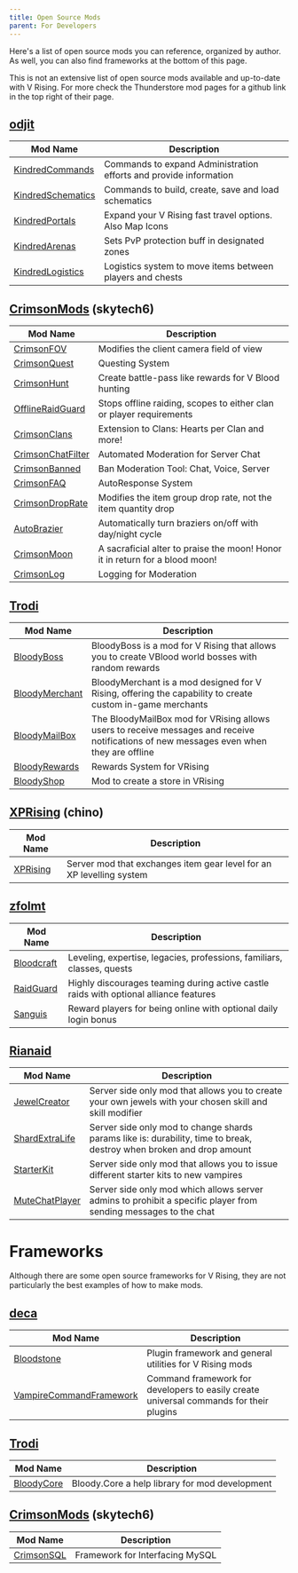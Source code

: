 ```yaml
---
title: Open Source Mods
parent: For Developers
---
```


Here's a list of open source mods you can reference, organized by author. As well, you can also find frameworks at the bottom of this page. 

This is not an extensive list of open source mods available and up-to-date with V Rising. For more check the Thunderstore mod pages for a github link in the top right of their page. 

## [odjit](https://github.com/Odjit)
| Mod Name | Description |
| --- | --- |
| [KindredCommands](https://github.com/Odjit/KindredCommands) | Commands to expand Administration efforts and provide information |
| [KindredSchematics](https://github.com/Odjit/KindredSchematics) | Commands to build, create, save and load schematics |
| [KindredPortals](https://github.com/Odjit/KindredPortals) | Expand your V Rising fast travel options. Also Map Icons |
| [KindredArenas](https://github.com/Odjit/KindredArenas) | Sets PvP protection buff in designated zones |
| [KindredLogistics](https://github.com/Odjit/KindredLogistics) | Logistics system to move items between players and chests |

## [CrimsonMods](https://github.com/CrimsonMods) (skytech6)
| Mod Name | Description |
| --- | --- |
| [CrimsonFOV](https://github.com/CrimsonMods/CrimsonFOV) | Modifies the client camera field of view |
| [CrimsonQuest](https://github.com/CrimsonMods/CrimsonQuest) | Questing System |
| [CrimsonHunt](https://thunderstore.io/c/v-rising/p/skytech6/CrimsonHunt/) | Create battle-pass like rewards for V Blood hunting |
| [OfflineRaidGuard](https://github.com/CrimsonMods/OfflineRaidGuard) | Stops offline raiding, scopes to either clan or player requirements |
| [CrimsonClans](https://github.com/CrimsonMods/CrimsonClans) | Extension to Clans: Hearts per Clan and more! |
| [CrimsonChatFilter](https://github.com/CrimsonMods/CrimsonChatFilter) | Automated Moderation for Server Chat |
| [CrimsonBanned](https://github.com/CrimsonMods/CrimsonBanned) | Ban Moderation Tool: Chat, Voice, Server |
| [CrimsonFAQ](https://github.com/CrimsonMods/CrimsonFAQ) | AutoResponse System |
| [CrimsonDropRate](https://github.com/CrimsonMods/CrimsonDropRate) | Modifies the item group drop rate, not the item quantity drop |
| [AutoBrazier](https://github.com/CrimsonMods/AutoBrazier) | Automatically turn braziers on/off with day/night cycle |
| [CrimsonMoon](https://github.com/CrimsonMods/CrimsonMoon) | A sacraficial alter to praise the moon! Honor it in return for a blood moon! |
| [CrimsonLog](https://github.com/CrimsonMods/CrimsonLog) | Logging for Moderation |

## [Trodi](https://github.com/oscarpedrero/)
| Mod Name | Description |
| --- | --- |
| [BloodyBoss](https://github.com/oscarpedrero/BloodyBoss) | BloodyBoss is a mod for V Rising that allows you to create VBlood world bosses with random rewards |
| [BloodyMerchant](https://thunderstore.io/c/v-rising/p/Trodi/BloodyMerchant/) | BloodyMerchant is a mod designed for V Rising, offering the capability to create custom in-game merchants |
| [BloodyMailBox](https://thunderstore.io/c/v-rising/p/Trodi/BloodyMailBox/) | The BloodyMailBox mod for VRising allows users to receive messages and receive notifications of new messages even when they are offline |
| [BloodyRewards](https://github.com/oscarpedrero/BloodyRewards) | Rewards System for VRising |
| [BloodyShop](https://github.com/oscarpedrero/BloodyShop) | Mod to create a store in VRising |

## [XPRising](https://github.com/aontas) (chino)
| Mod Name | Description |
| --- | --- |
| [XPRising](https://github.com/aontas/XPRising) | Server mod that exchanges item gear level for an XP levelling system |

## [zfolmt](https://github.com/mfoltz)
| Mod Name | Description |
| --- | --- |
| [Bloodcraft](https://github.com/mfoltz/Bloodcraft) | Leveling, expertise, legacies, professions, familiars, classes, quests |
| [RaidGuard](https://github.com/mfoltz/RaidGuard) | Highly discourages teaming during active castle raids with optional alliance features |
| [Sanguis](https://github.com/mfoltz/Sanguis) | Reward players for being online with optional daily login bonus |

## [Rianaid](https://github.com/Rianaid)
| Mod Name | Description |
| --- | --- |
| [JewelCreator](https://github.com/Rianaid/JewelCreator) | Server side only mod that allows you to create your own jewels with your chosen skill and skill modifier |
| [ShardExtraLife](https://github.com/Rianaid/ShardExtraLife) | Server side only mod to change shards params like is: durability, time to break, destroy when broken and drop amount |
| [StarterKit](https://github.com/Rianaid/StarterKit) | Server side only mod that allows you to issue different starter kits to new vampires |
| [MuteChatPlayer](https://github.com/Rianaid/MuteChatPlayer) | Server side only mod which allows server admins to prohibit a specific player from sending messages to the chat |

# Frameworks

Although there are some open source frameworks for V Rising, they are not particularly the best examples of how to make mods. 

## [deca](https://github.com/decaprime)
| Mod Name | Description |
| --- | --- |
| [Bloodstone](https://github.com/decaprime/Bloodstone) | Plugin framework and general utilities for V Rising mods |
| [VampireCommandFramework](https://github.com/decaprime/VampireCommandFramework) | Command framework for developers to easily create universal commands for their plugins |

## [Trodi](https://github.com/oscarpedrero/)
| Mod Name | Description |
| --- | --- |
| [BloodyCore](https://github.com/oscarpedrero/BloodyCore) | Bloody.Core a help library for mod development |

## [CrimsonMods](https://github.com/CrimsonMods/) (skytech6)
| Mod Name | Description |
| --- | --- |
| [CrimsonSQL](https://github.com/CrimsonMods/CrimsonSQL) | Framework for Interfacing MySQL |
